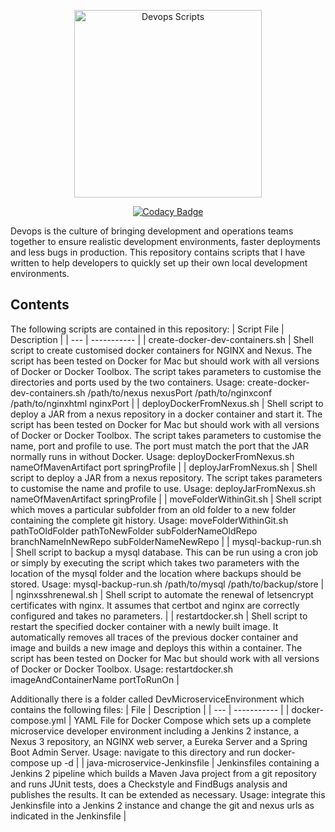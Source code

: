 <p align="center">
<img src="https://www.davelee.de/common/assets/img/portfolio/devopsscripts.webp" alt="Devops Scripts" width="300" height="300">
</p>

<p align=center><a href="https://app.codacy.com/manual/dave_33/devops-scripts?utm_source=github.com&utm_medium=referral&utm_content=daveajlee/devops-scripts&utm_campaign=Badge_Grade_Dashboard"><img src="https://api.codacy.com/project/badge/Grade/51dd130072b04844bc98fa7f019ae7d0" alt="Codacy Badge"> </a>
</p>

Devops is the culture of bringing development and operations teams together to ensure realistic development environments, faster deployments and less bugs in production. This repository contains scripts that I have written to help developers to quickly set up their own local development environments.

## Contents

The following scripts are contained in this repository:
| Script File | Description |
| --- | ----------- |
| create-docker-dev-containers.sh | Shell script to create customised docker containers for NGINX and Nexus. The script has been tested on Docker for Mac but should work with all versions of Docker or Docker Toolbox. The script takes parameters to customise the directories and ports used by the two containers. Usage: create-docker-dev-containers.sh /path/to/nexus nexusPort /path/to/nginxconf /path/to/nginxhtml nginxPort |
| deployDockerFromNexus.sh | Shell script to deploy a JAR from a nexus repository in a docker container and start it. The script has been tested on Docker for Mac but should work with all versions of Docker or Docker Toolbox. The script takes parameters to customise the name, port and profile to use. The port must match the port that the JAR normally runs in without Docker. Usage: deployDockerFromNexus.sh nameOfMavenArtifact port springProfile |
| deployJarFromNexus.sh | Shell script to deploy a JAR from a nexus repository. The script takes parameters to customise the name and profile to use. Usage: deployJarFromNexus.sh nameOfMavenArtifact springProfile |
| moveFolderWithinGit.sh | Shell script which moves a particular subfolder from an old folder to a new folder containing the complete git history. Usage: moveFolderWithinGit.sh pathToOldFolder pathToNewFolder subFolderNameOldRepo branchNameInNewRepo subFolderNameNewRepo |
| mysql-backup-run.sh | Shell script to backup a mysql database. This can be run using a cron job or simply by executing the script which takes two parameters with the location of the mysql folder and the location where backups should be stored. Usage: mysql-backup-run.sh /path/to/mysql /path/to/backup/store |
| nginxsshrenewal.sh | Shell script to automate the renewal of letsencrypt certificates with nginx. It assumes that certbot and nginx are correctly configured and takes no parameters. |
| restartdocker.sh | Shell script to restart the specified docker container with a newly built image. It automatically removes all traces of the previous docker container and image and builds a new image and deploys this within a container. The script has been tested on Docker for Mac but should work with all versions of Docker or Docker Toolbox. Usage: restartdocker.sh imageAndContainerName portToRunOn |

Additionally there is a folder called DevMicroserviceEnvironment which contains the following files:
| File | Description |
| --- | ----------- |
| docker-compose.yml | YAML File for Docker Compose which sets up a complete microservice developer environment including a Jenkins 2 instance, a Nexus 3 repository, an NGINX web server, a Eureka Server and a Spring Boot Admin Server. Usage: navigate to this directory and run docker-compose up -d  |
| java-microservice-Jenkinsfile | Jenkinsfiles containing a Jenkins 2 pipeline which builds a Maven Java project from a git repository and runs JUnit tests, does a Checkstyle and FindBugs analysis and publishes the results. It can be extended as necessary. Usage: integrate this Jenkinsfile into a Jenkins 2 instance and change the git and nexus urls as indicated in the Jenkinsfile |
